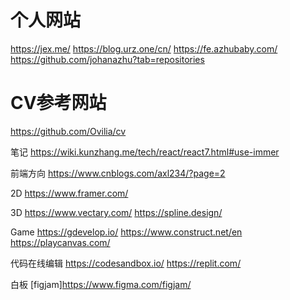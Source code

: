 # 个人网站
<https://jex.me/>
<https://blog.urz.one/cn/>
<https://fe.azhubaby.com/>
<https://github.com/johanazhu?tab=repositories>

# CV参考网站
<https://github.com/Ovilia/cv>

笔记
<https://wiki.kunzhang.me/tech/react/react7.html#use-immer>

前端方向
<https://www.cnblogs.com/axl234/?page=2>

2D
<https://www.framer.com/>

3D
<https://www.vectary.com/>
<https://spline.design/>

Game
<https://gdevelop.io/>
<https://www.construct.net/en>
<https://playcanvas.com/>


代码在线编辑
<https://codesandbox.io/>
<https://replit.com/>

白板
[figjam]<https://www.figma.com/figjam/>